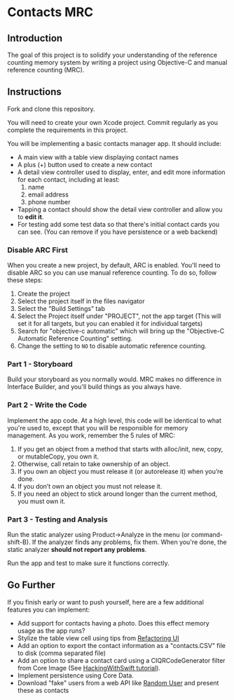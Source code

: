 # Contacts MRC

## Introduction

The goal of this project is to solidify your understanding of the reference counting memory system by writing a project using Objective-C and manual reference counting (MRC).

## Instructions

Fork and clone this repository.

You will need to create your own Xcode project. Commit regularly as you complete the requirements in this project.

You will be implementing a basic contacts manager app. It should include:

- A main view with a table view displaying contact names
- A plus (+) button used to create a new contact
- A detail view controller used to display, enter, and edit more information for each contact, including at least: 
    1. name 
    2. email address
    3. phone number
- Tapping a contact should show the detail view controller and allow you to **edit it**.
- For testing add some test data so that there's initial contact cards you can see. (You can remove if you have persistence or a web backend)

### Disable ARC First

When you create a new project, by default, ARC is enabled. You'll need to disable ARC so you can use manual reference counting. To do so, follow these steps:

1. Create the project
2. Select the project itself in the files navigator
3. Select the "Build Settings" tab
4. Select the Project itself under "PROJECT", not the app target (This will set it for all targets, but you can enabled it for individual targets)
5. Search for "objective-c automatic" which will bring up the "Objective-C Automatic Reference Counting" setting.
6. Change the setting to `NO` to disable automatic reference counting.

### Part 1 - Storyboard

Build your storyboard as you normally would. MRC makes no difference in Interface Builder, and you'll build things as you always have.

### Part 2 - Write the Code

Implement the app code. At a high level, this code will be identical to what you're used to, except that you will be responsible for memory management. As you work, remember the 5 rules of MRC:

1. If you get an object from a method that starts with alloc/init, new, copy, or mutableCopy, you own it.
2. Otherwise, call retain to take ownership of an object.
3. If you own an object you must release it (or autorelease it) when you’re done.
4. If you don’t own an object you must not release it.
5. If you need an object to stick around longer than the current method, you must own it.

### Part 3 - Testing and Analysis

Run the static analyzer using Product->Analyze in the menu (or command-shift-B). If the analyzer finds any problems, fix them. When you're done, the static analyzer **should not report any problems**.

Run the app and test to make sure it functions correctly.

## Go Further

If you finish early or want to push yourself, here are a few additional features you can implement:
- Add support for contacts having a photo. Does this effect memory usage as the app runs?
- Stylize the table view cell using tips from [Refactoring UI](https://twitter.com/steveschoger/status/910162010754748416?s=21)
- Add an option to export the contact information as a "contacts.CSV" file to disk (comma separated file)
- Add an option to share a contact card using a CIQRCodeGenerator filter from Core Image (See [HackingWithSwift tutorial](https://www.hackingwithswift.com/example-code/media/how-to-create-a-qr-code)).
- Implement persistence using Core Data.
- Download "fake" users from a web API like [Random User](https://randomuser.me) and present these as contacts

